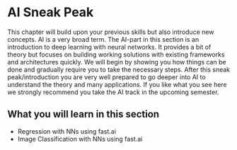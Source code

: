 # AI Sneak Peak

This chapter will build upon your previous skills but also introduce new concepts. AI is a very broad term. The AI-part in this section is an introduction to deep learning with neural networks. It provides a bit of theory but focuses on building working solutions with existing frameworks and architectures quickly. We will begin by showing you how things can be done and gradually require you to take the necessary steps. After this sneak peak/introduction you are very well prepared to go deeper into AI to understand the theory and many applications. If you like what you see here we strongly recommend you take the AI track in the upcoming semester.

## What you will learn in this section
- Regression with NNs using fast.ai
- Image Classification with NNs using fast.ai

